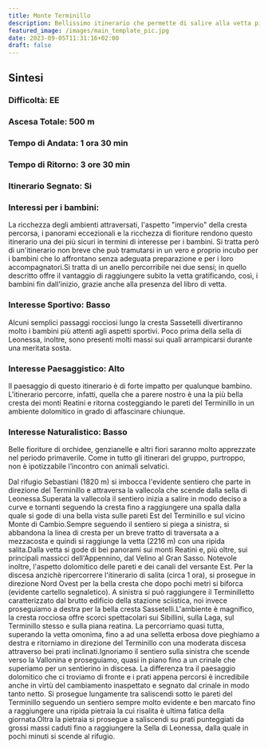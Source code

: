 ```yaml
---
title: Monte Terminillo
description: Bellissimo itinerario che permette di salire alla vetta più alta del gruppo senza molta fatica e di proseguire lungo quella che secondo noi è la più bella cresta dei Reatini. Si tratta di un percorso entusiasmante, ma piuttosto lungo adatto, perciò, ai soli bambini ben allenati in grado di camminare molte ore.
featured_image: /images/main_template_pic.jpg
date: 2023-09-05T11:31:16+02:00
draft: false
---
```



## Sintesi
### Difficoltà: EE
### Ascesa Totale: 500 m
### Tempo di Andata: 1 ora 30 min
### Tempo di Ritorno: 3 ore 30 min
### Itinerario Segnato: Si
### Interessi per i bambini:
 La ricchezza degli ambienti attraversati, l'aspetto "impervio" della cresta percorsa, i panorami eccezionali e la ricchezza di fioriture rendono questo itinerario una dei più sicuri in termini di interesse per i bambini. Si tratta però di un'itinerario non breve che può tramutarsi in un vero e proprio incubo per i bambini che lo affrontano senza adeguata preparazione e per i loro accompagnatori.Si tratta di un anello percorribile nei due sensi; in quello descritto offre il vantaggio di raggiungere subito la vetta gratificando, così, i bambini fin dall'inizio, grazie anche alla presenza del libro di vetta.
### Interesse Sportivo: Basso
Alcuni semplici passaggi rocciosi lungo la cresta Sassetelli divertiranno molto i bambini più attenti agli aspetti sportivi. Poco prima della sella di Leonessa, inoltre, sono presenti molti massi sui quali arrampicarsi durante una meritata sosta.

### Interesse Paesaggistico: Alto
Il paesaggio di questo itinerario è di forte impatto per qualunque bambino. L'itinerario percorre, infatti, quella che a parere nostro è una la più bella cresta dei monti Reatini e ritorna costeggiando le pareti del Terminillo in un ambiente dolomitico in grado di affascinare chiunque.

### Interesse Naturalistico: Basso
Belle fioriture di orchidee, genzianelle e altri fiori saranno molto apprezzate nel periodo primaverile. Come in tutto gli itinerari del gruppo, purtroppo, non è ipotizzabile l’incontro con animali selvatici.

Dal rifugio Sebastiani (1820 m) si imbocca l'evidente sentiero che parte in direzione del Terminillo e attraversa la vallecola che scende dalla sella di Leonessa.Superata la vallecola il sentiero inizia a salire in modo deciso a curve e tornanti seguendo la cresta fino a raggiungere una spalla dalla quale si gode di una bella vista sulle pareti Est del Terminillo e sul vicino Monte di Cambio.Sempre seguendo il sentiero si piega a sinistra, si abbandona la linea di cresta per un breve tratto di traversata a a mezzacosta e quindi si raggiunge la vetta (2216 m) con una ripida salita.Dalla vetta si gode di bei panorami sui monti Reatini e, più oltre, sui principali massicci dell'Appennino, dal Velino al Gran Sasso. Notevole inoltre, l'aspetto dolomitico delle pareti e dei canali del versante Est.
Per la discesa anzichè ripercorrere l'itinerario di salita (circa 1 ora), si prosegue in direzione Nord Ovest per la bella cresta che dopo pochi metri si biforca (evidente cartello segnaletico). A sinistra si può raggiungere il Terminilletto caratterizzato dal brutto edificio della stazione sciistica, noi invece proseguiamo a destra per la bella cresta Sassetelli.L'ambiente è magnifico, la cresta rocciosa offre scorci spettacolari sui Sibillini, sulla Laga, sul Terminillo stesso e sulla piana reatina. La percorriamo quasi tutta, superando la vetta omonima, fino a ad una selletta erbosa dove pieghiamo a destra e ritorniamo in direzione del Terminillo con una moderata discesa attraverso bei prati inclinati.Ignoriamo il sentiero sulla sinistra che scende verso la Vallonina e proseguiamo, quasi in piano fino a un crinale che superiamo per un sentierino in discesa. La differenza tra il paesaggio dolomitico che ci troviamo di fronte e i prati appena percorsi è incredibile anche in virtù del cambiamento inaspettato e segnato dal crinale in modo tanto netto.
Si prosegue lungamente tra saliscendi sotto le pareti del Terminillo seguendo un sentiero sempre molto evidente e ben marcato fino a raggiungere una ripida pietraia la cui risalita è ultima fatica della giornata.Oltra la pietraia si prosegue a saliscendi su prati punteggiati da grossi massi caduti fino a raggiungere la Sella di Leonessa, dalla quale in pochi minuti si scende al rifugio. 




